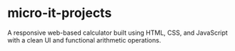 # micro-it-projects
A responsive web-based calculator built using HTML, CSS, and JavaScript with a clean UI and functional arithmetic operations.
